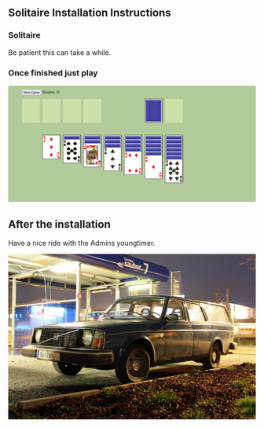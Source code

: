 ## Solitaire Installation Instructions 

### Solitaire

Be patient this can take a while.

### Once finished just play

![Screenshot01](assets/install-screen-01.png)


## After the installation
Have a nice ride with the Admins youngtimer.

![FINAL](assets/install-screen-final.jpg)
